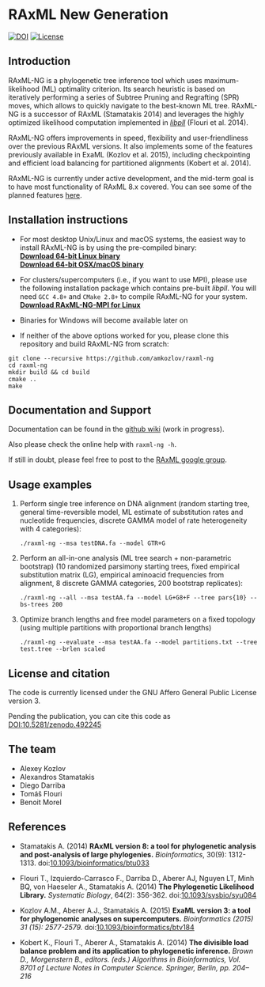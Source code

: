 # RAxML New Generation

[![DOI](https://zenodo.org/badge/75947982.svg)](https://zenodo.org/badge/latestdoi/75947982) [![License](https://img.shields.io/badge/license-AGPL-blue.svg)](http://www.gnu.org/licenses/agpl-3.0.en.html)

## Introduction

RAxML-NG is a phylogenetic tree inference tool which uses maximum-likelihood (ML) optimality criterion. Its search heuristic is based on iteratively performing a series of Subtree Pruning and Regrafting (SPR) moves, which allows to quickly navigate to the best-known ML tree. RAxML-NG is a successor of RAxML (Stamatakis 2014) and leverages the highly optimized likelihood computation implemented in [*libpll*](https://github.com/xflouris/libpll) (Flouri et al. 2014).

RAxML-NG offers improvements in speed, flexibility and user-friendliness over the previous RAxML versions. It also implements some of the features previously available in ExaML (Kozlov et al. 2015), including checkpointing and efficient load balancing for partitioned alignments (Kobert et al. 2014).

RAxML-NG is currently under active development, and the mid-term goal is to have most functionality of RAxML 8.x covered.
You can see some of the planned features [here](https://github.com/amkozlov/raxml-ng/issues).

## Installation instructions

* For most desktop Unix/Linux and macOS systems, the easiest way to install RAxML-NG is by using the pre-compiled binary:  
[**Download 64-bit Linux binary**](https://github.com/amkozlov/raxml-ng/releases/download/0.2.0/raxml-ng_v0.2.0b_linux_x86_64.zip)  
[**Download 64-bit OSX/macOS binary**](https://github.com/amkozlov/raxml-ng/releases/download/0.2.0/raxml-ng_v0.2.0b_macos_x86_64.zip)

* For clusters/supercomputers (i.e., if you want to use MPI), please use the following installation package which contains pre-built *libpll*. You will need `GCC 4.8+` and `CMake 2.8+` to compile RAxML-NG for your system.  
[**Download RAxML-NG-MPI for Linux**](https://github.com/amkozlov/raxml-ng/releases/download/0.2.0/raxml-ng_v0.2.0b_linux_x86_64_MPI.zip)

* Binaries for Windows will become available later on

* If neither of the above options worked for you, please clone this repository and build RAxML-NG from scratch:

```
git clone --recursive https://github.com/amkozlov/raxml-ng
cd raxml-ng
mkdir build && cd build
cmake ..
make
```

## Documentation and Support

Documentation can be found in the [github wiki](https://github.com/amkozlov/raxml-ng/wiki) (work in progress).

Also please check the online help with `raxml-ng -h`.

If still in doubt, please feel free to post to the [RAxML google group](https://groups.google.com/forum/#!forum/raxml).

## Usage examples

  1. Perform single tree inference on DNA alignment 
     (random starting tree, general time-reversible model, ML estimate of substitution rates and
      nucleotide frequencies, discrete GAMMA model of rate heterogeneity with 4 categories):

     `./raxml-ng --msa testDNA.fa --model GTR+G`

  2. Perform an all-in-one analysis (ML tree search + non-parametric bootstrap) 
     (10 randomized parsimony starting trees, fixed empirical substitution matrix (LG),
      empirical aminoacid frequencies from alignment, 8 discrete GAMMA categories,
      200 bootstrap replicates):

     `./raxml-ng --all --msa testAA.fa --model LG+G8+F --tree pars{10} --bs-trees 200`


  3. Optimize branch lengths and free model parameters on a fixed topology
     (using multiple partitions with proportional branch lengths)

     `./raxml-ng --evaluate --msa testAA.fa --model partitions.txt --tree test.tree --brlen scaled`

## License and citation

The code is currently licensed under the GNU Affero General Public License version 3.

Pending the publication, you can cite this code as [DOI:10.5281/zenodo.492245](https://doi.org/10.5281/zenodo.492245)

## The team

* Alexey Kozlov
* Alexandros Stamatakis
* Diego Darriba
* Tom&aacute;&scaron; Flouri
* Benoit Morel

## References

* Stamatakis A. (2014)
**RAxML version 8: a tool for phylogenetic analysis and post-analysis of large phylogenies.**
*Bioinformatics*, 30(9): 1312-1313.
doi:[10.1093/bioinformatics/btu033](http://dx.doi.org/10.1093/bioinformatics/btu033)

* Flouri T., Izquierdo-Carrasco F., Darriba D., Aberer AJ, Nguyen LT, Minh BQ, von Haeseler A., Stamatakis A. (2014)
**The Phylogenetic Likelihood Library.**
*Systematic Biology*, 64(2): 356-362.
doi:[10.1093/sysbio/syu084](http://dx.doi.org/10.1093/sysbio/syu084)

* Kozlov A.M., Aberer A.J., Stamatakis A. (2015)
**ExaML version 3: a tool for phylogenomic analyses on supercomputers.**
*Bioinformatics (2015) 31 (15): 2577-2579.*
doi:[10.1093/bioinformatics/btv184](https://doi.org/10.1093/bioinformatics/btv184)

* Kobert K., Flouri T., Aberer A., Stamatakis A. (2014)
**The divisible load balance problem and its application to phylogenetic inference.**
*Brown D., Morgenstern B., editors. (eds.) Algorithms in Bioinformatics, Vol. 8701 of Lecture Notes in Computer Science. Springer, Berlin, pp. 204–216*

